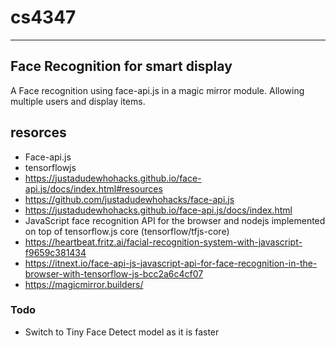 # cs4347
---
## Face Recognition for smart display
  A Face recognition using face-api.js in a magic mirror module.  Allowing multiple users and display items.



## resorces

- Face-api.js
- tensorflowjs
- https://justadudewhohacks.github.io/face-api.js/docs/index.html#resources
- https://github.com/justadudewhohacks/face-api.js
- https://justadudewhohacks.github.io/face-api.js/docs/index.html
- JavaScript face recognition API for the browser and nodejs implemented on top of tensorflow.js core (tensorflow/tfjs-core)
- https://heartbeat.fritz.ai/facial-recognition-system-with-javascript-f9659c381434
- https://itnext.io/face-api-js-javascript-api-for-face-recognition-in-the-browser-with-tensorflow-js-bcc2a6c4cf07
- https://magicmirror.builders/

### Todo
- Switch to Tiny Face Detect model as it is faster
